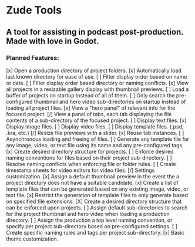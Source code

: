 # Zude Tools

## A tool for assisting in podcast post-production. Made with love in Godot.

### Planned Features:
[x] Open a production directory of project folders.
	[x] Automatically load last known directory for ease of use.
	[ ] Filter display order based on name or date.
	[ ] Filter display order based directory or naming conflicts.
[x] View all projects in a resizable gallery display with thumbnail previews.
	[ ] Load a buffer of projects on startup instead of all of them.
	[ ] Only search the pre-configured thumbnail and hero video sub-directories on startup instead of loading all project files.
[x] View a "hero panel" of relevant info for the focused project.
[/] View a panel of tabs, each tab displaying the file contents of a sub-directory of the focused project.
	[ ] Display text files.
	[x] Display image files.
	[ ] Display video files.
	[ ] Display template files. (.psd, .kra, etc.)
	[/] Resize file previews with a slider.
	[x] Reuse tab instances.
	[ ] Asynchronous loading and freeing of files.
[ ] Generate any template file for any image, video, or text file using its name and any pre-configured tags.
[x] Create desired directory structure for projects.
[ ] Enforce desired naming conventions for files based on their project sub-directory.
[ ] Resolve naming conflicts when enforcing file or folder rules.
[ ] Create timestamp sheets for video editors for video files.
[/] Settings customization.
	[x] Assign a default thumbnail preview in the event the a project directory does not have a suitable candidate.
	[x] Create a list of template files that can be generated based on any existing image, video, or text file.
		[x] Restrict the generation of template files to only generate based on specified file extensions.
	[X] Create a desired directory structure that can be enforced upon projects.
		[ ] Assign default sub-directories to search for the project thumbnail and hero video when loading a production directory.
	[ ] Assign the production a top level naming convention, or specify per project sub-directory based on pre-configured settings.
		[ ] Create specific naming rules and tags per project sub-directory.
	[x] Basic theme customization.
